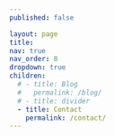 ```yaml
---
published: false

layout: page
title:   
nav: true
nav_order: 8
dropdown: true
children:
  # - title: Blog
  #   permalink: /blog/
  # - title: divider
  - title: Contact
    permalink: /contact/
---
```

